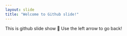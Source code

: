```yaml
---
layout: slide
title: "Welcome to Github slide!"
---
```

This is github slide show :tada:
Use the left arrow to go back!

